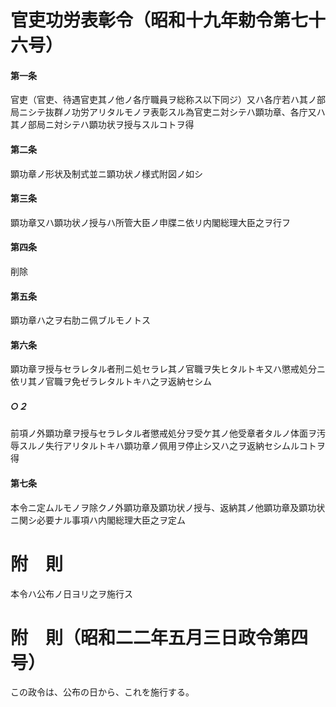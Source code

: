 # 官吏功労表彰令（昭和十九年勅令第七十六号）
#### 第一条
官吏（官吏、待遇官吏其ノ他ノ各庁職員ヲ総称ス以下同ジ）又ハ各庁若ハ其ノ部局ニシテ抜群ノ功労アリタルモノヲ表彰スル為官吏ニ対シテハ顕功章、各庁又ハ其ノ部局ニ対シテハ顕功状ヲ授与スルコトヲ得
#### 第二条
顕功章ノ形状及制式並ニ顕功状ノ様式附図ノ如シ
#### 第三条
顕功章又ハ顕功状ノ授与ハ所管大臣ノ申牒ニ依リ内閣総理大臣之ヲ行フ
#### 第四条
削除
#### 第五条
顕功章ハ之ヲ右肋ニ佩ブルモノトス
#### 第六条
顕功章ヲ授与セラレタル者刑ニ処セラレ其ノ官職ヲ失ヒタルトキ又ハ懲戒処分ニ依リ其ノ官職ヲ免ゼラレタルトキハ之ヲ返納セシム
##### ○２
前項ノ外顕功章ヲ授与セラレタル者懲戒処分ヲ受ケ其ノ他受章者タルノ体面ヲ汚辱スルノ失行アリタルトキハ顕功章ノ佩用ヲ停止シ又ハ之ヲ返納セシムルコトヲ得
#### 第七条
本令ニ定ムルモノヲ除クノ外顕功章及顕功状ノ授与、返納其ノ他顕功章及顕功状ニ関シ必要ナル事項ハ内閣総理大臣之ヲ定ム
# 附　則
本令ハ公布ノ日ヨリ之ヲ施行ス
# 附　則（昭和二二年五月三日政令第四号）
この政令は、公布の日から、これを施行する。
